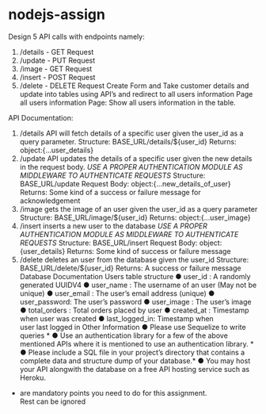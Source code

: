 # nodejs-assign
Design 5 API calls with endpoints namely:
1) /details - GET Request
2) /update - PUT Request
3) /image - GET Request
4) /insert - POST Request
5) /delete - DELETE Request
Create Form and Take customer details and update into tables using API’s and redirect to
all users information Page
all users information Page: Show all users information in the table.




API Documentation:
1) /details API will fetch details of a specific user given the user_id as a query
parameter.
Structure: BASE_URL/details/${user_id}
Returns: object:{...user_details}
2) /update API updates the details of a specific user given the new details in the
request body.
*USE A PROPER AUTHENTICATION MODULE AS MIDDLEWARE TO
AUTHENTICATE REQUESTS*
Structure: BASE_URL/update
Request Body: object:{...new_details_of_user}
Returns: Some kind of a success or failure message for acknowledgement
3) /image gets the image of an user given the user_id as a query parameter
Structure: BASE_URL/image/${user_id}
Returns: object:{...user_image}
4) /insert inserts a new user to the database
*USE A PROPER AUTHENTICATION MODULE AS MIDDLEWARE TO
AUTHENTICATE REQUESTS*
Structure: BASE_URL/insert
Request Body: object:{user_details}
Returns: Some kind of success or failure message
5) /delete deletes an user from the database given the user_id
Structure: BASE_URL/delete/${user_id}
Returns: A success or failure message
Database Documentation
Users table structure
● user_id : A randomly generated UUIDV4
● user_name : The username of an user (May not be unique)
● user_email : The user’s email address (unique)
● user_password: The user’s password
● user_image : The user’s image
● total_orders : Total orders placed by user
● created_at : Timestamp when user was created
● last_logged_in: Timestamp when user last logged in
Other Information
● Please use Sequelize to write queries *
● Use an authentication library for a few of the above mentioned APIs where it
is mentioned to use an authentication library. *
● Please include a SQL file in your project’s directory that contains a complete
data and structure dump of your database.*
● You may host your API alongwith the database on a free API hosting service
such as Heroku.
* are mandatory points you need to do for this assignment. Rest can be ignored
